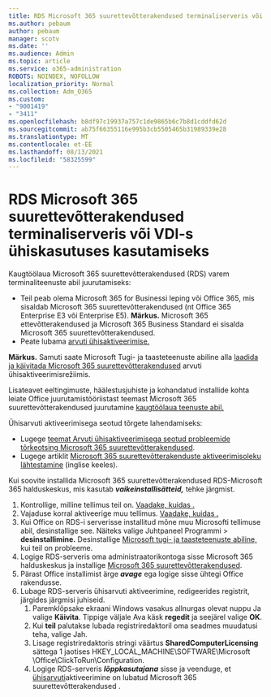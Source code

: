 ```yaml
---
title: RDS Microsoft 365 suurettevõtterakendused terminaliserveris või VDI-s ühiskasutuses kasutamiseks
ms.author: pebaum
author: pebaum
manager: scotv
ms.date: ''
ms.audience: Admin
ms.topic: article
ms.service: o365-administration
ROBOTS: NOINDEX, NOFOLLOW
localization_priority: Normal
ms.collection: Adm_O365
ms.custom:
- "9001419"
- "3411"
ms.openlocfilehash: b8df97c19937a757c1de9865b6c7b8d1cddfd62d
ms.sourcegitcommit: ab75f66355116e995b3cb5505465b31989339e28
ms.translationtype: MT
ms.contentlocale: et-EE
ms.lasthandoff: 08/13/2021
ms.locfileid: "58325599"
---
```

# <a name="deploying-microsoft-365-apps-for-enterprise-for-shared-use-on-rds-terminal-server-or-vdi"></a>RDS Microsoft 365 suurettevõtterakendused terminaliserveris või VDI-s ühiskasutuses kasutamiseks

Kaugtöölaua Microsoft 365 suurettevõtterakendused (RDS) varem terminaliteenuste abil juurutamiseks:

- Teil peab olema Microsoft 365 for Businessi leping või Office 365, mis sisaldab Microsoft 365 suurettevõtterakendused (nt Office 365 Enterprise E3 või Enterprise E5).
   **Märkus.** Microsoft 365 ettevõtterakendused ja Microsoft 365 Business Standard ei sisalda Microsoft 365 suurettevõtterakendused.
- Peate lubama [arvuti ühisaktiveerimise.](https://docs.microsoft.com/DeployOffice/overview-shared-computer-activation)

**Märkus.** Samuti saate Microsoft Tugi- ja taasteteenuste abiline alla [laadida ja käivitada Microsoft 365 suurettevõtterakendused](https://aka.ms/SaRA_OfficeSCA_M365Portal) arvuti ühisaktiveerimisrežiimis.

Lisateavet eeltingimuste, häälestusjuhiste ja kohandatud installide kohta leiate Office juurutamistööriistast teemast Microsoft 365 suurettevõtterakendused juurutamine [kaugtöölaua teenuste abil.](https://docs.microsoft.com/DeployOffice/deploy-microsoft-365-apps-remote-desktop-services)

Ühisarvuti aktiveerimisega seotud tõrgete lahendamiseks:

- Lugege [teemat Arvuti ühisaktiveerimisega seotud probleemide tõrkeotsing Microsoft 365 suurettevõtterakendused](https://docs.microsoft.com/DeployOffice/troubleshoot-shared-computer-activation).
- Lugege artiklit [Microsoft 365 suurettevõtterakenduste aktiveerimisoleku lähtestamine](https://go.microsoft.com/fwlink/?linkid=2109218) (inglise keeles).

Kui soovite installida Microsoft 365 suurettevõtterakendused RDS-Microsoft 365 halduskeskus, mis kasutab ***vaikeinstallisätteid,*** tehke järgmist.

1. Kontrollige, milline tellimus teil on. [Vaadake, kuidas .](https://docs.microsoft.com/microsoft-365/admin/admin-overview/what-subscription-do-i-have)
2. Vajaduse korral aktiveerige muu tellimus. [Vaadake, kuidas .](https://docs.microsoft.com/microsoft-365/commerce/subscriptions/switch-to-a-different-plan)
3. Kui Office on RDS-i serverisse installitud mõne muu Microsofti tellimuse abil, desinstallige see. Näiteks valige Juhtpaneel Programmi  >  **desinstallimine.** Desinstallige [Microsoft tugi- ja taasteteenuste abiline,](https://aka.ms/SARA-OfficeUninstall-Alchemy) kui teil on probleeme.
4. Logige RDS-serveris oma administraatorikontoga sisse Microsoft 365 halduskeskus ja installige [Microsoft 365 suurettevõtterakendused](https://portal.office.com/OLS/MySoftware.aspx).
5. Pärast Office installimist ärge ***avage*** ega logige sisse ühtegi Office rakendusse.
6. Lubage RDS-serveris ühisarvuti aktiveerimine, redigeerides registrit, järgides järgmisi juhiseid.
   1. Paremklõpsake ekraani Windows vasakus allnurgas olevat nuppu Ja valige **Käivita**. Tippige väljale Ava käsk **regedit** ja seejärel valige **OK**.
   2. Kui **teil** palutakse lubada registriredaktoril oma seadmes muudatusi teha, valige Jah.
   3. Lisage registriredaktoris stringi väärtus **SharedComputerLicensing** sättega 1 jaotises HKEY_LOCAL_MACHINE\SOFTWARE\Microsoft \Office\ClickToRun\Configuration.
   4. Logige RDS-serveris ***lõppkasutajana*** sisse ja veenduge, et [ühisarvuti](https://docs.microsoft.com/DeployOffice/troubleshoot-shared-computer-activation#verify-that-activation-for-microsoft-365-apps-succeeded)aktiveerimine on lubatud Microsoft 365 suurettevõtterakendused .
